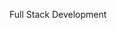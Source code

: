 Full Stack Development



<!---
sergueigorbounov/sergueigorbounov is a ✨ special ✨ repository because its `README.md` (this file) appears on your GitHub profile.
You can click the Preview link to take a look at your changes.
--->
